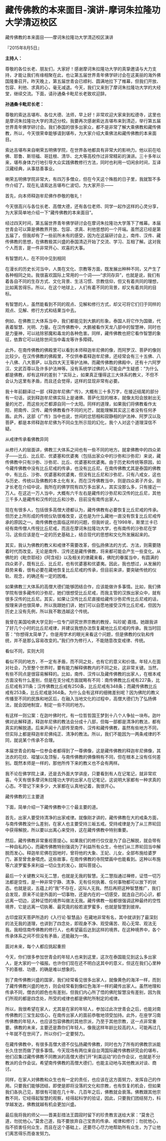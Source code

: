 # 藏传佛教的本来面目-演讲-摩诃朱拉隆功大学清迈校区

藏传佛教的本来面目——摩诃朱拉隆功大学清迈校区演讲

『2015年8月5日』

**主持人：**

尊敬的各位长老、朋友们，大家好！感谢摩诃朱拉隆功大学的真挚邀请与大力支持，才能让我们有缘相聚在此，也让第五届世界青年佛学研讨会在这美丽的海外佛国隆重召开。昨天晚上，第五届世青会已顺利、圆满地拉下了帷幕，但我们开放、包容、利他、求真的心，毫无减退。今天，我们又来到了摩诃朱拉隆功大学的大经堂，继续交流。下面，请孙通桑卡毗尼长老致欢迎辞。

**孙通桑卡毗尼长老：**

尊敬的索达吉堪布、各位大德、法师，早上好！非常欢迎大家来到松德寺，这里也是摩诃朱拉隆功大学的清迈分校。我要再次感谢索达吉堪布来到清迈，举行第五届世界青年佛学研讨会。我们泰国的很多出家众，都不是非常了解大乘佛教和藏传佛教，所以，今天很荣幸能够请到堪布，为大家介绍大乘佛法和藏传佛教的本来面目。

索达吉堪布来自喇荣五明佛学院，在世界各地都具有非常大的影响力。他以前在哈佛、耶鲁、斯坦福、哥廷根、清华、北大等高校作过非常精彩的演讲。三十多年以来，堪布身体力行地引导大众实践佛教修行方法，同时也利用一切闲余时间，互译汉藏经典，从事慈善事业。

喇荣五明佛学院非常大，有四万多僧众，但在今天这个殊胜的日子里，我就暂不多作介绍了。现在礼请索达吉堪布仁波切，为大家开示——

首先，向本师释迦牟尼佛作恭敬的敬礼！

今天很高兴与各位长老、高僧大德，还有各位老师、同学一起作这样的心灵分享，为大家简单地介绍一下“藏传佛教的本来面目”。

经过四天时间，第五届世界青年佛学研讨会在摩诃朱拉隆功大学落下了帷幕。本届世青会可以算是佛教界开放、包容、求真、利他思想的一个开端。虽然这已经是第五届了，但我却有了一些前所未有的感受，因为在这届研讨会上，南传、汉传、藏传佛教的思想，在佛教极其兴盛的泰国清迈开始了交流、学习、互相了解。这对我个人而言，是一件非常开心、欢喜的大事。

有智慧的人，在不同中见到相同

在漫长的历史长河当中，人类在文化、宗教等方面，既发展出种种不同，又产生了各种相同之处。我很喜欢国际上常用的一个词——“求同存异”，也就是说，我们有着各自不同的生存方式、文化背景、生活习惯、宗教信仰，但又有着共同的理想，比如离苦得乐。所以，在这个地球上，人们有着不同的背景，却又有着共同的目标。

有智慧的人，虽然能看到不同的观点、见解和修行方式，却又可将它们归于同样的观点、见解、修行方式和结果当中去。

例如，在佛教三大体系当中，我们都能见到大鹏的形象。泰国人将它作为国徽，代表着智慧、光明、力量。在汉传佛教中，大鹏被看作天龙八部中的智慧神，同时也是力量神，可以祛除邪魔和毒龙的各种危害。同样，藏传佛教也把它看作智慧的象征，依靠它可以祛除世间当中毒龙等许多障碍。

此外，在南传佛教的佛殿里可以看到本师释迦牟尼佛的像，而阿罗汉、菩萨的像则比较少。在汉传佛教的佛殿里，不仅供奉着释迦牟尼佛，还经常会有三十五佛、八十八佛、八大菩萨，以及四大天王等护法神。而藏传佛教的佛殿中，还有十六阿罗汉、文武百尊以及许多护法神等。没有系统学过佛的人可能会产生疑惑：“为什么都是佛教，却有这样的差别？”实际上，如果真正懂得这三大体系的教义，不但不会认为这里有矛盾，而且还会觉得，这样的显现非常有必要。

我十年前翻译过一部《释迦牟尼佛广传》，大概有三十多万字，在接近结尾的部分有一句话，说到释迦牟尼佛实际上是诸佛、菩萨化现的根本，就像太阳会放射出无量的光芒，而这些光芒都源自同一个太阳。同样的道理，如果我们将佛教看作太阳，把南传、汉传、藏传佛教看作不同的光芒，就能理解其实这三者没有任何矛盾。此外，这部《广传》当中也说，世间的忿怒相和寂静相的护法神、阿罗汉以及菩萨，都是本师释迦牟尼佛为不同众生所示现的幻化，我个人对这个道理深信不疑。

从戒律传承看佛教异同

从修行人的层面讲，佛教三大体系之间也有一些不同的地方。就拿佛教中的四众弟子——比丘、比丘尼、优婆塞和优婆夷（包括出家众中的沙弥和沙弥尼）来说，藏传佛教中只有沙弥、沙弥尼、比丘、优婆塞和优婆夷。由于历史和传统等原因，如今藏传佛教中没有比丘尼戒的传承，也没有比丘尼。在南传佛教尤其是泰国的佛教中，有比丘、沙弥、优婆塞和优婆夷，但没有比丘尼和沙弥尼，只有八戒女，这也与历史、传统以及佛教的本土化有关。而在汉传佛教当中，则是四众弟子齐全。刚才长老在介绍中说，我所在的佛学院有四万多出家人，其实没那么多，只有接近一万人。在这近一万人当中，大概有六千左右是藏传的沙弥尼和汉传的比丘尼，其他三千多人是藏传和汉传的比丘和沙弥，目前没有南传出家人。

现在有很多人，包括很多高僧大德都认为，藏传佛教有必要恢复比丘尼戒的传承。但历史上所形成的传统仪轨很难改变，这也是为什么藏地一直没有恢复比丘尼戒传承的原因之一。南传佛教也面临这样的问题，但我听说，在1998年，斯里兰卡已经有南传僧人传授比丘尼戒，而且在摩诃朱拉隆功大学，也有南传的沙弥尼在学习。这些应该是在一定的历史基础上，结合现代的思想和文化所发展起来的。

其实，我认为佛教的教义和戒律不需要改革，但弘扬佛法的方式、方法，则需要随着时代而改变。无论是南传、汉传还是藏传佛教，将来都可能会产生一些变化。从佛陀的《毗奈耶经》《阿含经》以及相关的律藏来看，佛陀的眷属当中，有圆满的四众弟子，既有比丘、比丘尼，也有优婆塞和优婆夷。因此，我也想过，从发展的趋势来看，很有必要在藏地恢复比丘尼戒的传承，但目前来讲，要突破传统的仪轨、观念，的确还有一定的困难。

如果佛教三大体系的高僧大德们能够团结合作，应该能做许多事情。比如，我们佛学院有很多藏传的沙弥尼，她们很想受比丘尼戒，而我主管的汉族出家众中，就有很多汉传的比丘尼。其实，如果让汉传比丘尼直接给藏传沙弥尼传比丘尼戒的话，按理来讲也很简单，所以我跟她们讲，她们可以自愿地接受汉传比丘尼戒，但因为历史上没有先例，所以我不敢违越这个传统。

我曾在美国哈佛大学见到一位专门研究世界宗教的教授，叫珍妮·嘉措。她跟我讲了好几个小时的比丘尼戒律，并建议我想办法恢复藏地比丘尼戒的传承。我当时回答：“你想得太简单了。你是用学术的眼光来看这个问题，但是佛教的仪轨和传统，并不是那么容易改变的。”我们作为修行人，不能随意改变戒律、传统。

看似不同，实则大同

看似不同的地方，不一定有矛盾，而不同之处，也有它的意义和价值。年轻人在面对社会，乃至整个世界时，要有能力解释佛教内的不同之处，这非常关键。当然，有些不同点是很容易解释的。比如，南传、汉传以及藏传佛教的出家人，在根本戒方面没有什么差别，但是在支分戒方面就略有不同：南传佛教比丘戒有227条，比丘尼戒有311条；汉传佛教比丘戒有250条，比丘尼戒有348条；而藏传佛教比丘戒有253条，比丘尼戒是364条。为什么会有这样的细微差别呢？因为佛陀的教义传播至不同的民族和地区后，在融入当地文化的过程中，高僧大德们为了弘扬佛法，就会因地制宜，制定一些不同的地方。

有这样一则公案：在迦叶佛时代，有一位哲哲国王梦到十八个人争扯一块布。迦叶佛对此解释道，释迦牟尼佛的教法会分成十八部，但每一部都是清净的教法，都有真实的解脱道。后来声闻十八部传至南传、汉传和藏传佛教，虽然有些地方不同，但实际上都是释迦牟尼佛纯正、清净的教法。所以，我们不能因为一两条戒律的不同，就说某个传承不合理。

本届世青会的每一位参会者都得到了一尊佛像，这是藏传佛教的释迦牟尼佛像，其法衣的花纹、褶皱以及顶髻，与南传佛教的佛像稍有不同，但在根本上没有任何差别。既然本师是一样的，那他所传下来的教义也不会有两样。

我不论在佛学院上课，还是去外面大学讲座，只要看到有人在记笔记，就非常欢喜。今天有很多摩诃朱拉隆功大学的出家人在记笔记，这说明大家都有一种求真的心态。不管记下来多少，大家都在认真地记着，我很开心。

藏传佛教的三主要道

下面，简单介绍一下藏传佛教中三个最主要的道。

首先，出家人要受持清净的出家戒律。就像刚才讲的，藏传佛教在大的戒条方面，与南传佛教没什么差别，在家人也主要受持三皈五戒。受持戒律是为了从三界轮回中获得解脱，所以要以出离心来受持，这在藏传佛教中特别重要。

然后，藏传佛教非常重视菩提心。如果我们的修行仅仅是为了自己解脱，就会带有一种自私的心，而藏传佛教特别强调为了利益所有众生，令他们从三界轮回当中解脱而发心。释迦牟尼佛在因地时，曾将他的大象、王妃、儿女，全部布施给婆罗门，甚至曾舍身喂虎。这些故事，在南传佛教的寺院壁画中也能看到。这种以布施等六波罗蜜多来利益一切众生的发心，就叫菩提心。

最后一个关键教义叫无二慧，也就是无我的智慧。无二慧指通过禅修，证悟一切万法都是空性，是一种非常宁静、清净、无有任何执著、任何事物都可以放下的状态。也就是说，五蕴上的“我”不存在，这叫人无我。然后再把这种智慧推广，我们会发现，原来不论是外面的一切事物，还是内在的一切感受，就连自己的心识，都远离一切边，这种证悟的境界叫做法无我。藏传佛教一般都很强调这种最终的空性境界，它是远离一切执著、最究竟的般若波罗蜜多，也就是智慧到彼岸。

古印度寂天菩萨所造的《入行论·智慧品》在藏地非常有名，其中就讲到了最深刻的法无我的道理，也讲到了四念处，即观身不净、观受痛苦、观心无常、观法无我。我相信南传佛教的修行人，也希望最后达到这样的境界。在这种境界中，各个传承体系之间不但没有矛盾，还能融为一体。

面对未来，每个人都应挑起重担

今天，你们很多参加世青会的年轻人也来到这里，这次在泰国能见到这么多出家人，是大家的一个福报。也许你们现在还不明白这其中的意义，但这在我们心里种下的善根、功德，的确是难以想象的。

到了南传佛教兴盛的国家，我们经常看见很多出家人，就像黄色的海洋一样，而到了藏传佛教兴盛的地方，则会经常看到像红色海洋一样的藏传出家人。虽然地理和传承不同，僧衣的颜色也有差别，但我们内心所了悟的佛陀智慧没有差别，因为我们所观的都是四念处，所受的戒律也都是佛陀所制定的戒律。

所以，我很希望在家人，尤其是在家的年轻人，参加过此次世青会之后，也能对南传佛教的三宝生起信心，在南传出家人的面前恭敬地领受加持。此外，在座学习南传佛教的年轻人，也应该包容佛教的其他宗派，乃至于其他宗教，这一点非常重要。佛教的未来，主要还是靠你们年轻人，像我这样年龄比较高的人，可能再过几十年就不在世间了，所以你们一定要努力。

在藏传佛教中，有很多高僧大德不仅弘扬藏传佛教，同时也为了所有的佛教宗派能长久住世而做了很多事情。今天现场有两位来自台湾国际藏传佛教研究会的堪布，他们召集过藏传佛教不同教派的高僧大德们开“利美运动”的合作会议，也就是不分教派的合作会议。希望南传佛教的高僧大德们，也能主动地与其他教派对谈、商讨。

同样，在家人对佛教和众生也有一定的责任，也应该在这方面努力，发挥自己的作用。只要我们能够团结，即使是即将没落的文化和宗教，也有恢复的机会，但如果我们各执己见，那很有可能在几十年、几百年之后，佛教就会衰落。佛教跟其他宗教不同，它经得起智慧的观察，经得起科学的验证，因此，只要我们团结努力，科学越发达，佛教就越有机会更加兴盛。

最后我将我的师父——晋美彭措法王圆寂时留下的珍贵教言送给大家：“莫舍己道，勿扰他心。”莫舍己道，指不要放弃自己宝贵的传承、戒律和修行；勿扰他心，指不损害任何众生，而且在这个基础上，还要尽心尽力地帮助所有众生，为了让他们离苦得乐而奋发努力。

